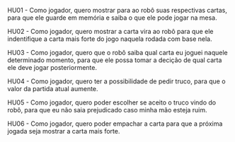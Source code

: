 HU01 - Como jogador, quero mostrar para ao robô suas respectivas cartas, para que ele guarde em memória e saiba o que ele pode jogar na mesa.

HU02 - Como jogador, quero mostrar a carta vira ao robô para que ele indentifique a carta mais forte do jogo naquela rodada com base nela.

HU03 - Como jogador, quero que o robô saiba qual carta eu joguei naquele determinado momento, para que ele possa tomar a decição de qual carta ele deve jogar posteriormente.

HU04 - Como jogador, quero ter a possibilidade de pedir truco, para que o valor da partida atual aumente.

HU05 - Como jogador, quero poder escolher se aceito o truco vindo do robô, para que eu não saia prejudicado caso minha mão esteja ruim.

HU06 - Como jogador, quero poder empachar a carta para que a próxima jogada seja mostrar a carta mais forte.

